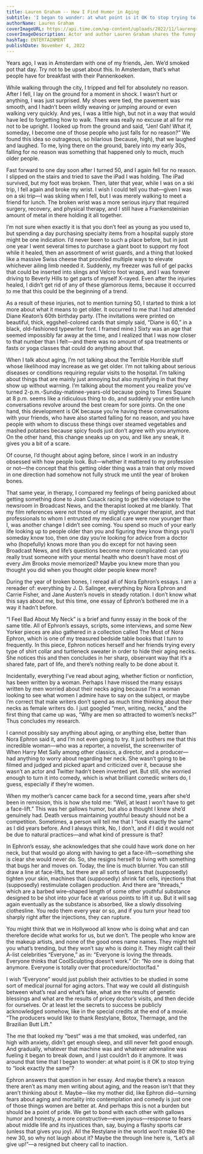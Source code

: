 ```yaml
---
title: Lauren Graham -- How I Find Humor in Aging
subtitle: 'I began to wonder: at what point is it OK to stop trying to look exactly the same?'
authorName: Lauren Graham
coverImageURL: https://api.time.com/wp-content/uploads/2022/11/laurengraham_final.jpg?quality=85&w=1100
coverImageDescription: Actor and author Lauren Graham shares the funny thing about women and aging
hashTag: ENTERTAINMENT
publishDate: November 4, 2022
---
```


Years ago, I was in Amsterdam with one of my friends, Jen. We’d smoked pot that day. Try not to be upset about this. In Amsterdam, that’s what people have for breakfast with their Pannenkoeken.

While walking through the city, I tripped and fell for absolutely no reason. After I fell, I lay on the ground for a moment in shock. I wasn’t hurt or anything, I was just surprised. My shoes were tied, the pavement was smooth, and I hadn’t been wildly weaving or jumping around or even walking very quickly. And yes, I was a little high, but not in a way that would have led to forgetting how to walk. There was really no excuse at all for me not to be upright. I looked up from the ground and said, “Jen! Gah! What if, someday, I become one of those people who just falls for no reason?” We found this idea so outrageous, so hilarious (because, high), that we laughed and laughed. To me, lying there on the ground, barely into my early 30s, falling for no reason was something that happened only to much, much older people.

Fast forward to one day soon after I turned 50, and I again fell for no reason. I slipped on the stairs and tried to save the iPad I was holding. The iPad survived, but my foot was broken. Then, later that year, while I was on a ski trip, I fell again and broke my wrist. I wish I could tell you that—given I was on a ski trip—I was skiing when I fell, but I was merely walking to meet a friend for lunch. The broken wrist was a more serious injury that required surgery, recovery, and physical therapy, and I still have a Frankensteinian amount of metal in there holding it all together.

I’m not sure when exactly it is that you don’t feel as young as you used to, but spending a day purchasing specialty items from a hospital supply store might be one indication. I’d never been to such a place before, but in just one year I went several times to purchase a giant boot to support my foot while it healed, then an assortment of wrist guards, and a thing that looked like a massive Swiss cheese that provided multiple ways to elevate whichever ailing limb needed it. Suddenly, my freezer was full of gel packs that could be inserted into slings and Velcro foot wraps, and I was forever driving to Beverly Hills to get parts of myself X-rayed. Even after the injuries healed, I didn’t get rid of any of these glamorous items, because it occurred to me that this could be the beginning of a trend.

As a result of these injuries, not to mention turning 50, I started to think a lot more about what it means to get older. It occurred to me that I had attended Diane Keaton’s 60th birthday party. (The invitations were printed on beautiful, thick, eggshell-colored cards that simply said, “Diane is 60,” in a black, old-fashioned typewriter font. I framed mine.) Sixty was an age that seemed impossibly far away at the time, and I realized that I was now closer to that number than I felt—and there was no amount of spa treatments or fasts or yoga classes that could do anything about that.

When I talk about aging, I’m not talking about the Terrible Horrible stuff whose likelihood may increase as we get older. I’m not talking about serious diseases or conditions requiring regular visits to the hospital. I’m talking about things that are mainly just annoying but also mystifying in that they show up without warning. I’m talking about the moment you realize you’ve turned 2-p.m.-Sunday-matinee-years-old because going to Times Square at 8 p.m. seems like a ridiculous thing to do, and suddenly your entire lunch conversations revolve around the best cream for sore joints. On the one hand, this development is OK because you’re having these conversations with your friends, who have also started falling for no reason, and you have people with whom to discuss these things over steamed vegetables and mashed potatoes because spicy foods just don’t agree with you anymore. On the other hand, this change sneaks up on you, and like any sneak, it gives you a bit of a scare.

Of course, I’d thought about aging before, since I work in an industry obsessed with how people look. But—whether it mattered to my profession or not—the concept that this getting older thing was a train that only moved in one direction had somehow not fully struck me until the year of broken bones.

That same year, in therapy, I compared my feelings of being panicked about getting something done to Joan Cusack racing to get the videotape to the newsroom in Broadcast News, and the therapist looked at me blankly. That my film references were not those of my slightly younger therapist, and that professionals to whom I entrusted my medical care were now younger than I, was another change I didn’t see coming. You spend so much of your early life looking up to people older than you and figuring they know things you’ll someday know too, then one day you’re looking for advice from a doctor who (hopefully) knows more than you do except for not having seen Broadcast News, and life’s questions become more complicated: can you really trust someone with your mental health who doesn’t have most of every Jim Brooks movie memorized? Maybe you knew more than you thought you did when you thought older people knew more?

During the year of broken bones, I reread all of Nora Ephron’s essays. I am a rereader of: everything by J. D. Salinger, everything by Nora Ephron and Carrie Fisher, and Jane Austen’s novels in steady rotation. I don’t know what this says about me, but this time, one essay of Ephron’s bothered me in a way it hadn’t before.

“I Feel Bad About My Neck” is a brief and funny essay in the book of the same title. All of Ephron’s essays, scripts, some interviews, and some New Yorker pieces are also gathered in a collection called The Most of Nora Ephron, which is one of my treasured bedside table books that I turn to frequently. In this piece, Ephron notices herself and her friends trying every type of shirt collar and turtleneck sweater in order to hide their aging necks. She notices this and then concludes in her sharp, observant way that it’s a shared fate, part of life, and there’s nothing really to be done about it.

Incidentally, everything I’ve read about aging, whether fiction or nonfiction, has been written by a woman. Perhaps I have missed the many essays written by men worried about their necks aging because I’m a woman looking to see what women I admire have to say on the subject, or maybe I’m correct that male writers don’t spend as much time thinking about their necks as female writers do. I just googled “men, writing, necks,” and the first thing that came up was, “Why are men so attracted to women’s necks?” Thus concludes my research.

I cannot possibly say anything about aging, or anything else, better than Nora Ephron said it, and I’m not even going to try. It just bothers me that this incredible woman—who was a reporter, a novelist, the screenwriter of When Harry Met Sally among other classics, a director, and a producer—had anything to worry about regarding her neck. She wasn’t going to be filmed and judged and picked apart and criticized over it, because she wasn’t an actor and Twitter hadn’t been invented yet. But still, she worried enough to turn it into comedy, which is what brilliant comedic writers do, I guess, especially if they’re women.

When my mother’s cancer came back for a second time, years after she’d been in remission, this is how she told me: “Well, at least I won’t have to get a face-lift.” This was her gallows humor, but also a thought I knew she’d genuinely had. Death versus maintaining youthful beauty should not be a competition. Sometimes, a person will tell me that I “look exactly the same” as I did years before. And I always think, No, I don’t, and if I did it would not be due to natural practices—and what kind of pressure is that?

In Ephron’s essay, she acknowledges that she could have work done on her neck, but that would go along with having to get a face-lift—something she is clear she would never do. So, she resigns herself to living with something that bugs her and moves on. Today, the line is much blurrier. You can still draw a line at face-lifts, but there are all sorts of lasers that (supposedly) tighten your skin, machines that (supposedly) shrink fat cells, injections that (supposedly) restimulate collagen production. And there are “threads,” which are a barbed wire–shaped length of some other youthful substance designed to be shot into your face at various points to lift it up. But it will sag again eventually as the substance is absorbed, like a slowly dissolving clothesline. You redo them every year or so, and if you turn your head too sharply right after the injections, they can rupture.

You might think that we in Hollywood all know who is doing what and can therefore decide what works for us, but we don’t. The people who know are the makeup artists, and none of the good ones name names. They might tell you what’s trending, but they won’t say who is doing it. They might call their A-list celebrities “Everyone,” as in: “Everyone is loving the threads. Everyone thinks that CoolSculpting doesn’t work.” Or: “No one is doing that anymore. Everyone is totally over that procedure/doctor/fad.”

I wish “Everyone” would just publish their activities to be studied in some sort of medical journal for aging actors. That way we could all distinguish between what’s real and what’s fake, what are the results of genetic blessings and what are the results of pricey doctor’s visits, and then decide for ourselves. Or at least let the secrets to success be publicly acknowledged somehow, like in the special credits at the end of a movie. “The producers would like to thank Restylane, Botox, Thermage, and the Brazilian Butt Lift.”

The me that looked my “best” was a me that smoked, was underfed, ran high with anxiety, didn’t get enough sleep, and still never felt good enough. And gradually, whatever that machine was and whatever adrenaline was fueling it began to break down, and I just couldn’t do it anymore. It was around that time that I began to wonder: at what point is it OK to stop trying to “look exactly the same”?

Ephron answers that question in her essay. And maybe there’s a reason there aren’t as many men writing about aging, and the reason isn’t that they aren’t thinking about it. Maybe—like my mother did, like Ephron did—turning fears about aging and mortality into contemplation and comedy is just one of those things women are better at. And perhaps this is not a burden but should be a point of pride. We get to bond with each other with gallows humor and honesty, a more constructive—even joyous—response to fears about middle life and its injustices than, say, buying a flashy sports car (unless that gives you joy). All the Restylane in the world won’t make 80 the new 30, so why not laugh about it? Maybe the through line here is, “Let’s all give up!”—a resigned but cheery call to inaction.


